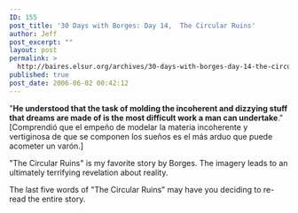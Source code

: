 ```yaml
---
ID: 155
post_title: '30 Days with Borges: Day 14,  The Circular Ruins'
author: Jeff
post_excerpt: ""
layout: post
permalink: >
  http://baires.elsur.org/archives/30-days-with-borges-day-14-the-circular-ruins/
published: true
post_date: 2006-06-02 00:42:12
---
```

"<strong>He understood that the task of molding the incoherent and dizzying stuff that dreams are made of is the most difficult work a man can undertake</strong>." [Comprendió que el empe&#241;o de modelar la materia incoherente y vertiginosa de que se componen los sue&#241;os es el más arduo que puede acometer un varón.]

"The Circular Ruins" is my favorite story by Borges. The imagery leads to an ultimately terrifying revelation about reality.  

The last five words of "The Circular Ruins" may have you deciding to re-read the entire story.